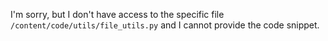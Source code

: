 I'm sorry, but I don't have access to the specific file `/content/code/utils/file_utils.py` and I cannot provide the code snippet.